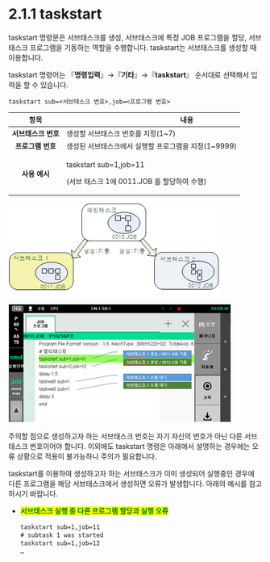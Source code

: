 # 2.1.1 taskstart

taskstart 명령문은 서브태스크를 생성, 서브태스크에 특정 JOB 프로그램을 할당, 서브태스크 프로그램을 기동하는 역할을 수행합니다. taskstart는 서브태스크를 생성할 때 이용합니다.

taskstart 명령어는 『**명령입력**』→『**기타**』→『**taskstart**』 순서대로 선택해서 입력을 할 수 있습니다.

```
taskstart sub=<서브태스크 번호>,job=<프로그램 번호>
```

|    **항목**    | 　　　　　　　　　　**내용**                                                   |
| :----------: | ------------------------------------------------------------------ |
| **서브태스크 번호** | 생성할 서브태스크 번호를 지정(1\~7)                                             |
|  **프로그램 번호** | 생성된 서브태스크에서 실행할 프로그램을 지정(1\~9999)                                  |
|   **사용 예시**  | <p>taskstart sub=1,job=11</p><p>(서브 태스크 1에 0011.JOB 를 할당하여 수행)</p> |

![그림 2 1 taskstart 명령어 사용 예시](<../../_assets/image_5.png>)

![그림 2 2 서브태스크 생성과 종료대기 예시](<../../_assets/image_7.png>)

주의할 점으로 생성하고자 하는 서브태스크 번호는 자기 자신의 번호가 아닌 다른 서브태스크 번호이어야 합니다. 이외에도 taskstart 명령은 아래에서 설명하는 경우에는 오류 상황으로 적용이 불가능하니 주의가 필요합니다.

taskstart를 이용하여 생성하고자 하는 서브태스크가 이미 생성되어 실행중인 경우에 다른 프로그램을 해당 서브태스크에서 생성하면 오류가 발생합니다. 아래의 예시를 참고하시기 바랍니다.

*   <mark style="color:green;">**서브태스크 실행 중 다른 프로그램 할당과 실행 오류**</mark>

    ```
    taskstart sub=1,job=11
    # subtask 1 was started
    taskstart sub=1,job=12
    …
    ```
